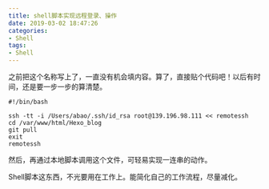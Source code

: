 ```yaml
---
title: shell脚本实现远程登录、操作
date: 2019-03-02 18:47:26
categories:
- Shell
tags:
- Shell
---
```



之前把这个名称写上了，一直没有机会填内容。算了，直接贴个代码吧！以后有时间，还是要一步一步的算清楚。

```
#!/bin/bash  

ssh -tt -i /Users/abao/.ssh/id_rsa root@139.196.98.111 << remotessh
cd /var/www/html/Hexo_blog
git pull
exit
remotessh 
```

然后，再通过本地脚本调用这个文件，可轻易实现一连串的动作。

Shell脚本这东西，不光要用在工作上。能简化自己的工作流程，尽量减化。